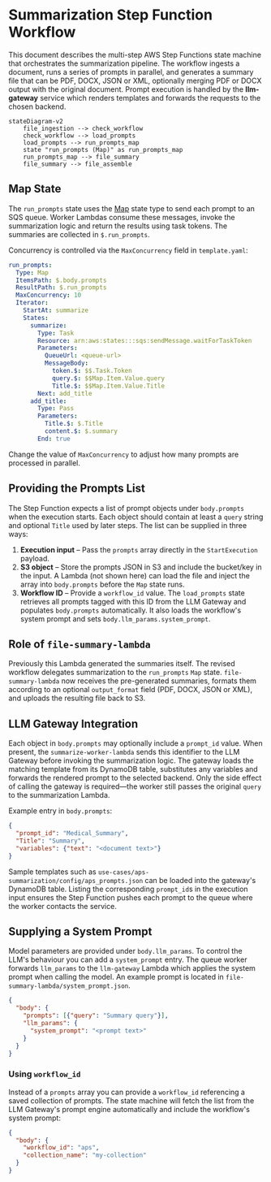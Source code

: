 # Summarization Step Function Workflow

This document describes the multi-step AWS Step Functions state machine that orchestrates the summarization pipeline. The workflow ingests a document, runs a series of prompts in parallel, and generates a summary file that can be PDF, DOCX, JSON or XML, optionally merging PDF or DOCX output with the original document.  Prompt execution is handled by the **llm-gateway** service which renders templates and forwards the requests to the chosen backend.

```mermaid
stateDiagram-v2
    file_ingestion --> check_workflow
    check_workflow --> load_prompts
    load_prompts --> run_prompts_map
    state "run_prompts (Map)" as run_prompts_map
    run_prompts_map --> file_summary
    file_summary --> file_assemble
```

## Map State

The `run_prompts` state uses the [Map](https://docs.aws.amazon.com/step-functions/latest/dg/amazon-states-language-map-state.html) state type to send each prompt to an SQS queue. Worker Lambdas consume these messages, invoke the summarization logic and return the results using task tokens. The summaries are collected in `$.run_prompts`.

Concurrency is controlled via the `MaxConcurrency` field in `template.yaml`:

```yaml
run_prompts:
  Type: Map
  ItemsPath: $.body.prompts
  ResultPath: $.run_prompts
  MaxConcurrency: 10
  Iterator:
    StartAt: summarize
    States:
      summarize:
        Type: Task
        Resource: arn:aws:states:::sqs:sendMessage.waitForTaskToken
        Parameters:
          QueueUrl: <queue-url>
          MessageBody:
            token.$: $$.Task.Token
            query.$: $$Map.Item.Value.query
            Title.$: $$Map.Item.Value.Title
        Next: add_title
      add_title:
        Type: Pass
        Parameters:
          Title.$: $.Title
          content.$: $.summary
        End: true
```

Change the value of `MaxConcurrency` to adjust how many prompts are processed in parallel.

## Providing the Prompts List

The Step Function expects a list of prompt objects under `body.prompts` when the execution starts. Each object should contain at least a `query` string and optional `Title` used by later steps. The list can be supplied in three ways:

1. **Execution input** – Pass the `prompts` array directly in the `StartExecution` payload.
2. **S3 object** – Store the prompts JSON in S3 and include the bucket/key in the input. A Lambda (not shown here) can load the file and inject the array into `body.prompts` before the `Map` state runs.
3. **Workflow ID** – Provide a `workflow_id` value. The `load_prompts` state retrieves all prompts tagged with this ID from the LLM Gateway and populates `body.prompts` automatically. It also loads the workflow's system prompt and sets `body.llm_params.system_prompt`.

## Role of `file-summary-lambda`

Previously this Lambda generated the summaries itself. The revised workflow delegates summarization to the `run_prompts` `Map` state. `file-summary-lambda` now receives the pre-generated summaries, formats them according to an optional `output_format` field (PDF, DOCX, JSON or XML), and uploads the resulting file back to S3.

## LLM Gateway Integration

Each object in `body.prompts` may optionally include a `prompt_id` value. When present, the `summarize-worker-lambda` sends this identifier to the LLM Gateway before invoking the summarization logic. The gateway loads the matching template from its DynamoDB table, substitutes any variables and forwards the rendered prompt to the selected backend. Only the side effect of calling the gateway is required&mdash;the worker still passes the original `query` to the summarization Lambda.

Example entry in `body.prompts`:

```json
{
  "prompt_id": "Medical_Summary",
  "Title": "Summary",
  "variables": {"text": "<document text>"}
}
```

Sample templates such as `use-cases/aps-summarization/config/aps_prompts.json` can be loaded into the gateway's DynamoDB table. Listing the corresponding `prompt_id`s in the execution input ensures the Step Function pushes each prompt to the queue where the worker contacts the service.

## Supplying a System Prompt

Model parameters are provided under `body.llm_params`. To control the LLM's behaviour you can add a `system_prompt` entry. The queue worker forwards `llm_params` to the `llm-gateway` Lambda which applies the system prompt when calling the model. An example prompt is located in `file-summary-lambda/system_prompt.json`.

```json
{
  "body": {
    "prompts": [{"query": "Summary query"}],
    "llm_params": {
      "system_prompt": "<prompt text>"
    }
  }
}
```

### Using `workflow_id`

Instead of a `prompts` array you can provide a `workflow_id` referencing a saved
collection of prompts. The state machine will fetch the list from the LLM Gateway's prompt engine automatically and include the workflow's system prompt:

```json
{
  "body": {
    "workflow_id": "aps",
    "collection_name": "my-collection"
  }
}
```

